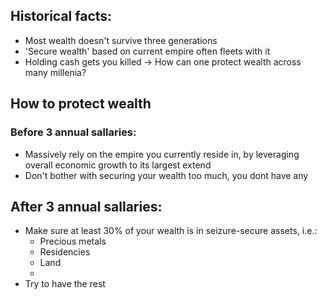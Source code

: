 ## Historical facts:
- Most wealth doesn't survive three generations
- 'Secure wealth' based on current empire often fleets with it
- Holding cash gets you killed
-> How can one protect wealth across many millenia?

## How to protect wealth

### Before 3 annual sallaries:
- Massively rely on the empire you currently reside in, by leveraging overall economic growth to its largest extend
- Don't bother with securing your wealth too much, you dont have any

## After 3 annual sallaries:
- Make sure at least 30% of your wealth is in seizure-secure assets, i.e.:
	- Precious metals
	- Residencies 
	- Land
	- 
- Try to have the rest 